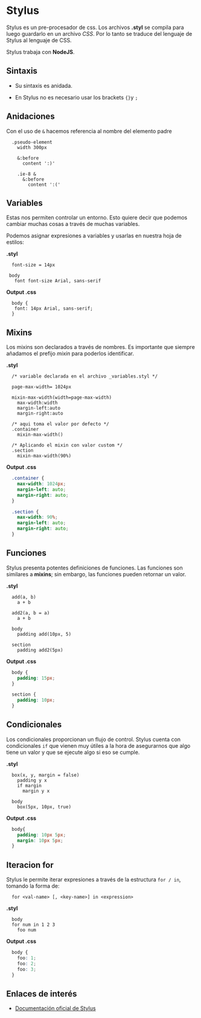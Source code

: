 # Stylus

Stylus es un pre-procesador de css. Los archivos **.styl** se compila para luego guardarlo en un archivo _CSS_. Por lo tanto se traduce del lenguaje de Stylus al lenguaje de CSS.

Stylus trabaja con **NodeJS**.

## Sintaxis

+ Su sintaxis es anidada.

+ En Stylus no es necesario usar los brackets ``{}``y ``;``

## Anidaciones

Con el uso de ``&`` hacemos referencia al nombre del elemento padre

```styl
  .pseudo-element
    width 300px

    &:before
      content ':)'
    
    .ie-8 &
      &:before
        content ':('
```

## Variables

Estas nos permiten controlar un entorno. Esto quiere decir que podemos cambiar muchas cosas a través de muchas variables.

Podemos asignar expresiones a variables y usarlas en nuestra hoja de estilos:

**.styl**

```styl
  font-size = 14px

 body
   font font-size Arial, sans-serif
```

**Output .css**

```styl
  body {
   font: 14px Arial, sans-serif;
  }
```

## Mixins

Los mixins son declarados a través de nombres. Es importante que siempre añadamos el prefijo _mixin_ para poderlos identificar.

**.styl**

```styl
  /* variable declarada en el archivo _variables.styl */

  page-max-width= 1024px

  mixin-max-width(width=page-max-width)
    max-width:width
    margin-left:auto
    margin-right:auto

  /* aqui toma el valor por defecto */
  .container
    mixin-max-width()

  /* Aplicando el mixin con valor custom */
  .section
    mixin-max-width(90%)
```

**Output .css**

```css
  .container {
    max-width: 1024px;
    margin-left: auto;
    margin-right: auto;
  }

  .section {
    max-width: 90%;
    margin-left: auto;
    margin-right: auto;
  }
```
## Funciones

Stylus presenta potentes definiciones de funciones. Las funciones son similares a **mixins**; sin embargo, las funciones pueden retornar un valor.

**.styl**

```styl
  add(a, b)
    a + b

  add2(a, b = a)
    a + b

  body
    padding add(10px, 5)

  section
    padding add2(5px)
```
**Output .css**

```css
  body {
    padding: 15px;
  }

  section {
    padding: 10px; 
  }
```

## Condicionales

Los condicionales proporcionan un flujo de control. Stylus cuenta con condicionales ``if`` que vienen muy útiles a la hora de asegurarnos que algo tiene un valor y que se ejecute algo si eso se cumple.

**.styl**

```styl
  box(x, y, margin = false)
    padding y x
    if margin
      margin y x

  body
    box(5px, 10px, true)
```
**Output .css**

```css
  body{
    padding: 10px 5px;
    margin: 10px 5px;
  }

```

## Iteracion for

Stylus le permite iterar expresiones a través de la estructura ``for / in``, tomando la forma de:

```
  for <val-name> [, <key-name>] in <expression>
```

**.styl**

```styl
  body
  for num in 1 2 3
    foo num
```
**Output .css**

```css
  body {
    foo: 1;
    foo: 2;
    foo: 3;
  }
```

## Enlaces de interés

+ [Documentación oficial de Stylus](http://stylus-lang.com/docs/)